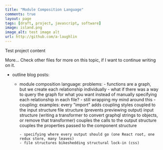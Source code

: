 ```yaml
---
title: "Module Composition Language"
comments: true
layout: page
tags: [draft, project, javascript, software]
image: island.png
image_alt: test image alt
url: http://github.com/a-laughlin
---
```


Test project content

More...
Check other files for more on this topic, if I want to continue writing on it.
- outline blog posts:
  - module composition language:
      problems:
        - functions are a graph, but we create each relationship individually
        - what if there was a way to query the graph for what you want instead of manually specifying each relationship in each file?
        - still wrapping my mind around this
        - coupling:
          examples: every "import" adds coupling
          styles coupled to the input structure
          file structure (prevents previewing output)
          input structure (writing a transformer to convert graphql strings to objects, or remove that transformer)
          couples the calls to the output structure
          couples the properties passed to the component structure

        - specifying where every output should go (one React root, one redux store, many leaves)
        - file structures bikeshedding structural lock-in (css)
